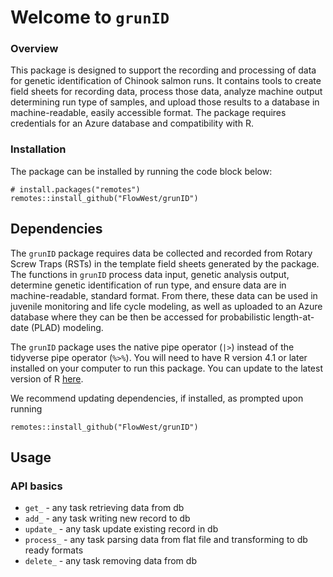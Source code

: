 # Welcome to `grunID`
### Overview

This package is designed to support the recording and processing of data for genetic identification of Chinook salmon runs. It contains tools to create field sheets for recording data, process those data, analyze machine output determining run type of samples, and upload those results to a database in machine-readable, easily accessible format. The package requires credentials for an Azure database and compatibility with R. 

### Installation

The package can be installed by running the code block below:

```{r} 
# install.packages("remotes")
remotes::install_github("FlowWest/grunID")
```

## Dependencies

The `grunID` package requires data be collected and recorded from Rotary Screw Traps (RSTs) in the template field sheets generated by the package. The functions in `grunID` process data input, genetic analysis output, determine genetic identification of run type, and ensure data are in machine-readable, standard format. From there, these data can be used in juvenile monitoring and life cycle modeling, as well as uploaded to an Azure database where they can be then be accessed for probabilistic length-at-date (PLAD) modeling.


The `grunID` package uses the native pipe operator (`|>`) instead of the tidyverse pipe operator (`%>%`). You will need to have R version 4.1 or later installed on your computer to run this package. You can update to the latest version of R [here](https://cran.r-project.org/bin/windows/base/). 

We recommend updating dependencies, if installed, as prompted upon running
```{r}
remotes::install_github("FlowWest/grunID")
```


## Usage

### API basics

* ```get_``` - any task retrieving data from db
* ```add_``` - any task writing new record to db
* ```update_``` - any task update existing record in db
* ```process_``` - any task parsing data from flat file and transforming to db ready formats
* ```delete_``` - any task removing data from db
